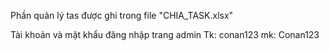 Phần quản lý tas được ghi trong file "CHIA_TASK.xlsx"

Tài khoản và mật khẩu đăng nhập trang admin
Tk: conan123
mk: Conan123